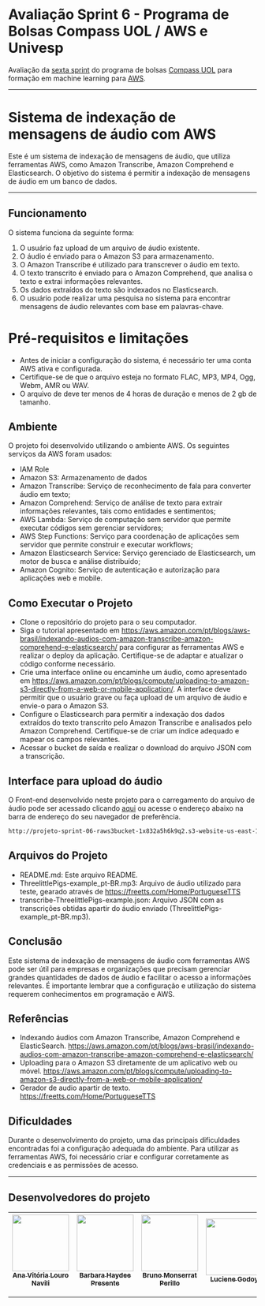 # Avaliação Sprint 6 - Programa de Bolsas Compass UOL / AWS e Univesp

Avaliação da [sexta sprint][sprint6main] do programa de bolsas [Compass UOL][compass] para formação em machine learning para [AWS][aws].
***

# Sistema de indexação de mensagens de áudio com AWS

Este é um sistema de indexação de mensagens de áudio, que utiliza ferramentas AWS, como Amazon Transcribe, Amazon Comprehend e Elasticsearch. O objetivo do sistema é permitir a indexação de mensagens de áudio em um banco de dados.


***
## Funcionamento
O sistema funciona da seguinte forma:

1. O usuário faz upload de um arquivo de áudio existente.
2. O áudio é enviado para o Amazon S3 para armazenamento.
3. O Amazon Transcribe é utilizado para transcrever o áudio em texto.
4. O texto transcrito é enviado para o Amazon Comprehend, que analisa o texto e extrai informações relevantes.
5. Os dados extraídos do texto são indexados no Elasticsearch.
6. O usuário pode realizar uma pesquisa no sistema para encontrar mensagens de áudio relevantes com base em palavras-chave.

# Pré-requisitos e limitações
- Antes de iniciar a configuração do sistema, é necessário ter uma conta AWS ativa e configurada.
- Certifique-se de que o arquivo esteja no formato FLAC, MP3, MP4, Ogg, Webm, AMR ou WAV.
- O arquivo de deve ter menos de 4 horas de duração e menos de 2 gb de tamanho.

## Ambiente
O projeto foi desenvolvido utilizando o ambiente AWS. Os seguintes serviços da AWS foram usados:
- IAM Role 
- Amazon S3: Armazenamento de dados
- Amazon Transcribe: Serviço de reconhecimento de fala para converter áudio em texto;
- Amazon Comprehend: Serviço de análise de texto para extrair informações relevantes, tais como entidades e sentimentos;
- AWS Lambda: Serviço de computação sem servidor que permite executar códigos sem gerenciar servidores;
- AWS Step Functions: Serviço para coordenação de aplicações sem servidor que permite construir e executar workflows;
- Amazon Elasticsearch Service: Serviço gerenciado de Elasticsearch, um motor de busca e análise distribuído;
- Amazon Cognito: Serviço de autenticação e autorização para aplicações web e mobile.

## Como Executar o Projeto
- Clone o repositório do projeto para o seu computador.
- Siga o tutorial apresentado em https://aws.amazon.com/pt/blogs/aws-brasil/indexando-audios-com-amazon-transcribe-amazon-comprehend-e-elasticsearch/ para configurar as ferramentas AWS e realizar o deploy da aplicação. Certifique-se de adaptar e atualizar o código conforme necessário.
- Crie uma interface online ou encaminhe um áudio, como apresentado em https://aws.amazon.com/pt/blogs/compute/uploading-to-amazon-s3-directly-from-a-web-or-mobile-application/. A interface deve permitir que o usuário grave ou faça upload de um arquivo de áudio e envie-o para o Amazon S3.
- Configure o Elasticsearch para permitir a indexação dos dados extraídos do texto transcrito pelo Amazon Transcribe e analisados pelo Amazon Comprehend. Certifique-se de criar um índice adequado e mapear os campos relevantes.
- Acessar o bucket de saída e realizar o download do arquivo JSON com a transcrição.

## Interface para upload do áudio
O Front-end desenvolvido neste projeto para o carregamento do arquivo de áudio pode ser acessado clicando [aqui][front] ou acesse o endereço abaixo na barra de endereço do seu navegador de preferência.
```sh
http://projeto-sprint-06-raws3bucket-1x832a5h6k9q2.s3-website-us-east-1.amazonaws.com/
```

## Arquivos do Projeto
- README.md: Este arquivo README.
- ThreelittlePigs-example_pt-BR.mp3: Arquivo de áudio utilizado para teste, gearado através de https://freetts.com/Home/PortugueseTTS
- transcribe-ThreelittlePigs-example.json: Arquivo JSON com as transcrições obtidas apartir do áudio enviado (ThreelittlePigs-example_pt-BR.mp3).

## Conclusão
Este sistema de indexação de mensagens de áudio com ferramentas AWS pode ser útil para empresas e organizações que precisam gerenciar grandes quantidades de dados de áudio e facilitar o acesso a informações relevantes. É importante lembrar que a configuração e utilização do sistema requerem conhecimentos em programação e AWS.

## Referências
- Indexando áudios com Amazon Transcribe, Amazon Comprehend e ElasticSearch.
https://aws.amazon.com/pt/blogs/aws-brasil/indexando-audios-com-amazon-transcribe-amazon-comprehend-e-elasticsearch/
- Uploading para o Amazon S3 diretamente de um aplicativo web ou móvel.
https://aws.amazon.com/pt/blogs/compute/uploading-to-amazon-s3-directly-from-a-web-or-mobile-application/
- Gerador de audio apartir de texto.
https://freetts.com/Home/PortugueseTTS

## Dificuldades
Durante o desenvolvimento do projeto, uma das principais dificuldades encontradas foi a configuração adequada do ambiente. Para utilizar as ferramentas AWS, foi necessário criar e configurar corretamente as credenciais e as permissões de acesso.


***


## Desenvolvedores do projeto
| [<img src="https://avatars.githubusercontent.com/u/97908745?v=4" width=115><br><sub>Ana Vitória Louro Navili</sub>](https://github.com/anaVitoriaLouro)|  [<img src="https://avatars.githubusercontent.com/u/112827096?v=4" width=115><br><sub>Barbara Haydee Presente</sub>](https://github.com/Barbarahayd) |[<img src="https://avatars.githubusercontent.com/u/25699466?v=4" width=115><br><sub>Bruno Monserrat Perillo</sub>](https://github.com/brunoperillo) | [<img src="https://avatars.githubusercontent.com/u/87142990?v=4" width=115><br><sub>Luciene Godoy</sub>](https://github.com/LucieneGodoy) | [<img src="https://avatars.githubusercontent.com/u/72028902?v=4" width=115><br><sub>Luiz Renato Sassi</sub>](https://github.com/luizrsassi) |
| :---: | :---: | :---: |:---: |:---: |


***
   [kernel]: <https://pt.wikipedia.org/wiki/N%C3%BAcleo_(sistema_operacional)>
   [compass]: <https://compass.uol/en/home/>
   [aws]: <https://aws.amazon.com/pt/>
   [sprint6main]: <https://github.com/Compass-pb-aws-2023-Univesp/sprint-6-pb-aws-univesp/tree/main>
   [front]: <http://projeto-sprint-06-raws3bucket-1x832a5h6k9q2.s3-website-us-east-1.amazonaws.com/>
